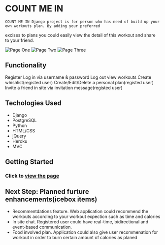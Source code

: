 # COUNT ME IN

    COUNT ME IN Django project is for person who has need of build up your own workouts plan. By adding your preferred
excises to plans you could easily view the detail of this workout and share to your friend. 
 
![Page One](https://github.com/sanasdh/Count_Me_In/blob/master/main_app/static/img/mainSC.JPG?raw=true?raw=true "The first page ")
![Page Two](static/img/Screenshot2.png?raw=true "Second page of ")
![Page Three](https://github.com/sanasdh/Count_Me_In/blob/master/main_app/static/img/SignupSC.JPG?raw=true?raw=true "Sign up page ")

## Functionality

Register
Log in via username & password
Log out
view workouts
Create whishlist(registed user)
Create/Edit/Delete a personal plan(registed user)
Invite a friend in site via invitation message(registed user)

## Techologies Used

* Django
* PostgreSQL
* Python
* HTML/CSS
* jQuery
* Heroku
* MVC


## Getting Started

### Click to [view the page](https://countmein-2020.herokuapp.com/)


## Next Step: Planned furture enhancements(icebox items)

* Recommentdations feature. Web application could recommend the workouts according to your workout expection such as time and calories  
* In site chat. Registered user could have real-time, bidirectional and event-based communication.
* Food involved plan. Application could also give user recommenation for workout in order to burn certain amount of calories as planed

